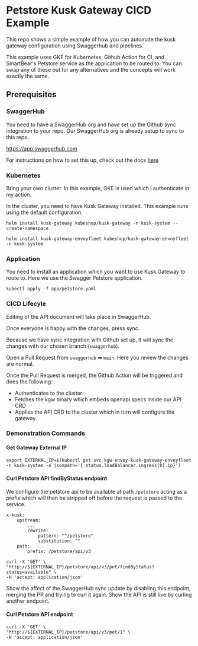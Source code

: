 # Petstore Kusk Gateway CICD Example

This repo shows a simple example of how you can automate the kusk gateway configuration using Swaggerhub and pipelines.

This example uses GKE for Kubernetes, Github Action for CI, and SmartBear's Petstore service as the application to be routed to. You can swap any of these out for any alternatives and the concepts will work exactly the same.

## Prerequisites
### SwaggerHub
You need to have a SwaggerHub org and have set up the Github sync integration to your repo.
Our SwaggerHub org is already setup to sync to this repo.

https://app.swaggerhub.com

For instructions on how to set this up, check out the docs [here](https://support.smartbear.com/swaggerhub/docs/integrations/github-sync.html)

### Kubernetes
Bring your own cluster.
In this example, GKE is used which I authenticate in my action.

In the cluster, you need to have Kusk Gateway installed. This example runs using the default configuration.

`helm install kusk-gateway kubeshop/kusk-gateway -n kusk-system --create-namespace`

`helm install kusk-gateway-envoyfleet kubeshop/kusk-gateway-envoyfleet -n kusk-system`

### Application
You need to install an application which you want to use Kusk Gateway to route to.
Here we use the Swagger Petstore application.

`kubectl apply -f app/petstore.yaml`

### CICD Lifecyle
Editing of the API document will take place in SwaggerHub.

Once everyone is happy with the changes, press sync.

Because we have sync integration with Github set up, it will sync the changes with our chosen branch (`swaggerhub`).

Open a Pull Request from `swaggerhub` ➡ `main`. Here you review the changes are normal.

Once the Pull Request is merged, the Github Action will be triggered and does the following:
- Authenticates to the cluster
- Fetches the kgw binary which embeds openapi specs inside our API CRD
- Applies the API CRD to the cluster which in turn will configure the gateway.

### Demonstration Commands
#### Get Gateway External IP
```
export EXTERNAL_IP=$(kubectl get svc kgw-envoy-kusk-gateway-envoyfleet -n kusk-system -o jsonpath='{.status.loadBalancer.ingress[0].ip}')
```

#### Curl Petstore API findByStatus endpoint
We configure the petstore api to be available at path `/petstore` acting as a prefix which will then be stripped off before the request is passed to the service.

```
x-kusk:
	upstream:
		...
		rewrite:
			pattern: "^/petstore"
			substitution: ""
	path:
		prefix: /petstore/api/v3
```

```
curl -X 'GET' \
"http://${EXTERNAL_IP}/petstore/api/v3/pet/findByStatus?status=available" \
-H 'accept: application/json'
```

Show the affect of the SwaggerHub sync update by disabling this endpoint, merging the PR and trying to curl it again. Show the API is still live by curling another endpoint.

#### Curl Petstore API endpoint
```
curl -X 'GET' \
"http://${EXTERNAL_IP}/petstore/api/v3/pet/1" \
-H 'accept: application/json'
```
